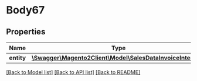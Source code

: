 # Body67

## Properties
Name | Type | Description | Notes
------------ | ------------- | ------------- | -------------
**entity** | [**\Swagger\Magento2Client\Model\SalesDataInvoiceInterface**](SalesDataInvoiceInterface.md) |  | 

[[Back to Model list]](../README.md#documentation-for-models) [[Back to API list]](../README.md#documentation-for-api-endpoints) [[Back to README]](../README.md)


